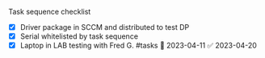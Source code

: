 
Task sequence checklist
- [x] Driver package in SCCM and distributed to test DP
- [x] Serial whitelisted by task sequence
- [x] Laptop in LAB testing with Fred G. #tasks 📅 2023-04-11 ✅ 2023-04-20